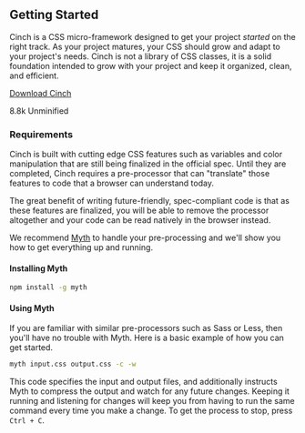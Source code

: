 ## Getting Started

<div class="grd">
    <div class="row">
        <div class="col-4">
            <p>
                Cinch is a CSS micro-framework designed to get your project <em>started</em> on the right track. As your project matures, your CSS should grow and adapt to your project's needs. Cinch is not a library of CSS classes, it is a solid foundation intended to grow with your project and keep it organized, clean, and efficient.
            </p>
        </div>
        <div class="col-2">
            <div class="box text-center">
                <a href="https://raw.githubusercontent.com/travm/cinch/master/dist/cinch.css" class="btn btn-round" target="_blank">Download Cinch</a>
                <p class="m0">8.8k Unminified</p>
            </div>
        </div>
    </div>
</div>

### Requirements
Cinch is built with cutting edge CSS features such as variables and color manipulation that are still being finalized in the official spec. Until they are completed, Cinch requires a pre-processor that can "translate" those features to code that a browser can understand today.

The great benefit of writing future-friendly, spec-compliant code is that as these features are finalized, you will be able to remove the processor altogether and your code can be read natively in the browser instead.

We recommend <a href="http://myth.io">Myth</a> to handle your pre-processing and we'll show you how to get everything up and running.

#### Installing Myth

```bash
npm install -g myth
```

#### Using Myth
If you are familiar with similar pre-processors such as Sass or Less, then you'll have no trouble with Myth. Here is a basic example of how you can get started.

```bash
myth input.css output.css -c -w
```

This code specifies the input and output files, and additionally instructs Myth to compress the output and watch for any future changes. Keeping it running and listening for changes will keep you from having to run the same command every time you make a change. To get the process to stop, press `Ctrl + C`.
